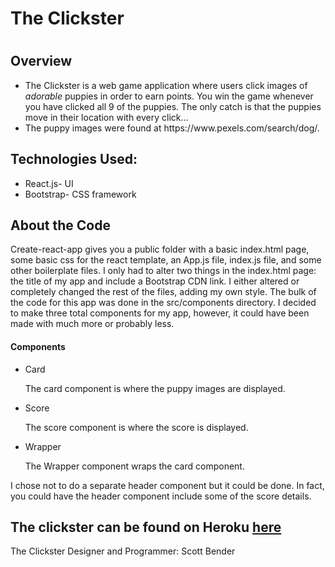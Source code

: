 <h1>The Clickster<h1>

<h2>Overview</h2>
<ul>
  <li>The Clickster is a web game application where users click images of <em>adorable</em> puppies in order to earn points.  You win the game whenever you have clicked all 9 of the puppies.  The only catch is that the puppies move in their location with every click... </li>
  <li>The puppy images were found at https://www.pexels.com/search/dog/.</li>
</ul>

<h2>Technologies Used:</h2>
<ul>
  <li>React.js- UI</li>
  <li>Bootstrap- CSS framework</li>
</ul>

<h2>About the Code</h2>
<p>Create-react-app gives you a public folder with a basic index.html page, some basic css for the react template, an App.js file, index.js file, and some other boilerplate files.  I only had to alter two things in the index.html page: the title of my app and include a Bootstrap CDN link. I either altered or completely changed the rest of the files, adding my own style.  The bulk of the code for this app was done in the src/components directory.  I decided to make three total components for my app, however, it could have been made with much more or probably less.</p>
<h4>Components</h4>
<ul>
  <li>Card
      <p>The card component is where the puppy images are displayed.</p>
  </li>
  <li>Score
    <p>The score component is where the score is displayed.</p>
  </li>
  <li>Wrapper
    <p>The Wrapper component wraps the card component.</p>
  </li>
</ul>
<p>I chose not to do a separate header component but it could be done.  In fact, you could have the header component include some of the score details.</p>

<h2>The clickster can be found on Heroku <a href='https://clicky-clickster.herokuapp.com/'>here</a></h2>


<footer>The Clickster Designer and Programmer: Scott Bender</footer>
